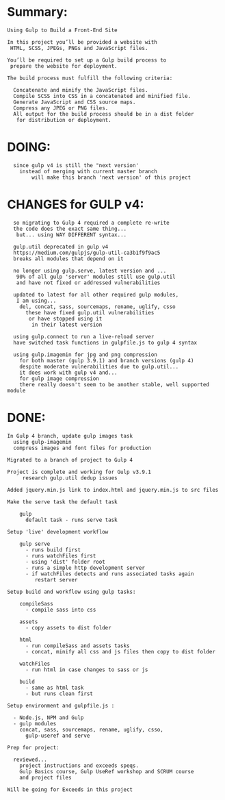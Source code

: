 # Summary:

    Using Gulp to Build a Front-End Site

    In this project you’ll be provided a website with
     HTML, SCSS, JPEGs, PNGs and JavaScript files.

    You’ll be required to set up a Gulp build process to
     prepare the website for deployment.

    The build process must fulfill the following criteria:

      Concatenate and minify the JavaScript files.
      Compile SCSS into CSS in a concatenated and minified file.
      Generate JavaScript and CSS source maps.
      Compress any JPEG or PNG files.
      All output for the build process should be in a dist folder
       for distribution or deployment.

# DOING:

      since gulp v4 is still the "next version'
        instead of merging with current master branch
            will make this branch 'next version' of this project 

# CHANGES for GULP v4:

      so migrating to Gulp 4 required a complete re-write
      the code does the exact same thing...
       but... using WAY DIFFERENT syntax...

      gulp.util deprecated in gulp v4
      https://medium.com/gulpjs/gulp-util-ca3b1f9f9ac5
      breaks all modules that depend on it

      no longer using gulp.serve, latest version and ...
       90% of all gulp 'server' modules still use gulp.util
       and have not fixed or addressed vulnerabilities

      updated to latest for all other required gulp modules,
       I am using...
        del, concat, sass, sourcemaps, rename, uglify, csso
          these have fixed gulp.util vulnerabilities
           or have stopped using it
            in their latest version

      using gulp.connect to run a live-reload server
      have switched task functions in gulpfile.js to gulp 4 syntax

      using gulp.imagemin for jpg and png compression
        for both master (gulp 3.9.1) and branch versions (gulp 4)
        despite moderate vulnerabilities due to gulp.util...
        it does work with gulp v4 and...
        for gulp image compression
        there really doesn't seem to be another stable, well supported module

# DONE:

    In Gulp 4 branch, update gulp images task
      using gulp-imagemin
      compress images and font files for production

    Migrated to a branch of project to Gulp 4

    Project is complete and working for Gulp v3.9.1
         research gulp.util dedup issues

    Added jquery.min.js link to index.html and jquery.min.js to src files

    Make the serve task the default task

        gulp
          default task - runs serve task

    Setup 'live' development workflow

        gulp serve
          - runs build first
          - runs watchFiles first
          - using 'dist' folder root
          - runs a simple http development server
          - if watchFiles detects and runs associated tasks again
             restart server

    Setup build and workflow using gulp tasks:

        compileSass
          - compile sass into css

        assets
          - copy assets to dist folder

        html
          - run compileSass and assets tasks
          - concat, minify all css and js files then copy to dist folder

        watchFiles
          - run html in case changes to sass or js

        build
          - same as html task
          - but runs clean first

    Setup environment and gulpfile.js :

      - Node.js, NPM and Gulp
      - gulp modules  
        concat, sass, sourcemaps, rename, uglify, csso,
          gulp-useref and serve

    Prep for project:

      reviewed...
        project instructions and exceeds speqs.
        Gulp Basics course, Gulp UseRef workshop and SCRUM course
        and project files

    Will be going for Exceeds in this project
